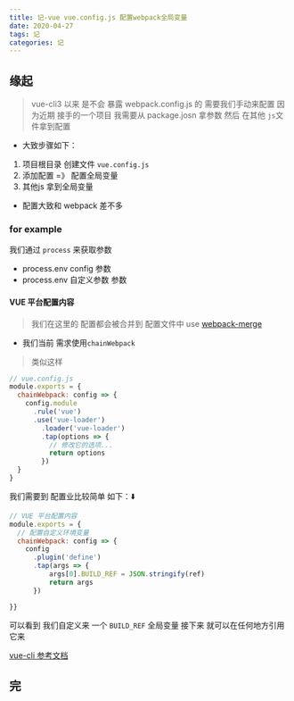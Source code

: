```yaml
---
title: 记-vue vue.config.js 配置webpack全局变量
date: 2020-04-27
tags: 记
categories: 记
---
```


## 缘起
> vue-cli3 以来 是不会 暴露 webpack.config.js 的 需要我们手动来配置
> 因为近期 接手的一个项目 我需要从 package.josn 拿参数 然后 在其他 `js`文件拿到配置

- 大致步骤如下：

1. 项目根目录 创建文件 `vue.config.js`
2. 添加配置 =》 配置全局变量
3. 其他js 拿到全局变量

- 配置大致和 webpack 差不多 

### for example
我们通过 `process` 来获取参数
 - process.env config 参数
 - process.env 自定义参数 参数
#### VUE 平台配置内容
> 我们在这里的 配置都会被合并到 配置文件中 use [ webpack-merge](https://github.com/survivejs/webpack-merge)

- 我们当前 需求使用`chainWebpack` 
> 类似这样 
```js
// vue.config.js
module.exports = {
  chainWebpack: config => {
    config.module
      .rule('vue')
      .use('vue-loader')
        .loader('vue-loader')
        .tap(options => {
          // 修改它的选项...
          return options
        })
  }
}
```

我们需要到 配置业比较简单 如下：⬇️

```js
// VUE 平台配置内容
module.exports = {
  // 配置自定义环境变量
  chainWebpack: config => {
    config
      .plugin('define')
      .tap(args => { 
          args[0].BUILD_REF = JSON.stringify(ref)
          return args
      })

}}
```

可以看到 我们自定义来 一个 `BUILD_REF`  全局变量 接下来 就可以在任何地方引用它来

[vue-cli 参考文档](https://cli.vuejs.org/zh/config/#integrity)

## 完